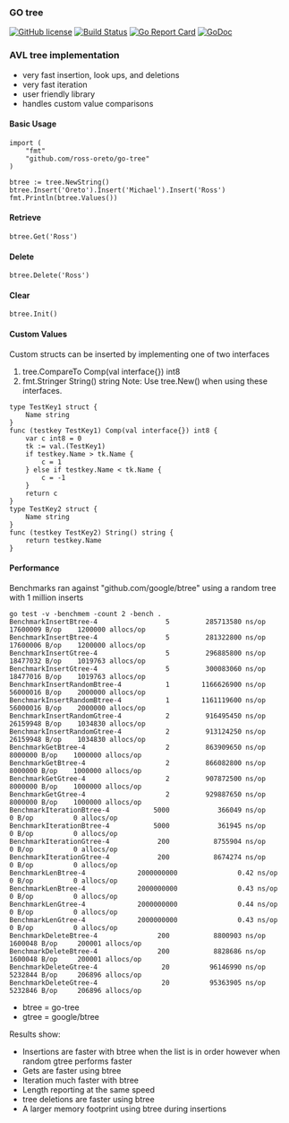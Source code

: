 ### GO tree
[![GitHub license](https://img.shields.io/badge/license-MIT-blue.svg)](https://raw.githubusercontent.com/ross-oreto/go-tree/master/LICENSE)
[![Build Status](https://travis-ci.org/ross-oreto/go-tree.svg?branch=master)](https://travis-ci.org/ross-oreto/go-tree)
[![Go Report Card](https://goreportcard.com/badge/ross-oreto/go-tree)](https://goreportcard.com/report/ross-oreto/go-tree)
[![GoDoc](https://godoc.org/github.com/ross-oreto/go-tree?status.svg)](https://godoc.org/github.com/ross-oreto/go-tree)


### AVL tree implementation
 * very fast insertion, look ups, and deletions
 * very fast iteration
 * user friendly library
 * handles custom value comparisons
 
#### Basic Usage
```
import (
    "fmt"
	"github.com/ross-oreto/go-tree"
)

btree := tree.NewString()
btree.Insert('Oreto').Insert('Michael').Insert('Ross')
fmt.Println(btree.Values())
```

#### Retrieve
```
btree.Get('Ross')
```

#### Delete
```
btree.Delete('Ross')
```

#### Clear
```
btree.Init()
```

#### Custom Values
Custom structs can be inserted by implementing one of two interfaces
1. tree.CompareTo Comp(val interface{}) int8
2. fmt.Stringer String() string
    Note: Use tree.New() when using these interfaces.
```
type TestKey1 struct {
	Name string
}
func (testkey TestKey1) Comp(val interface{}) int8 {
	var c int8 = 0
	tk := val.(TestKey1)
	if testkey.Name > tk.Name {
		c = 1
	} else if testkey.Name < tk.Name {
		c = -1
	}
	return c
}
type TestKey2 struct {
	Name string
}
func (testkey TestKey2) String() string {
	return testkey.Name
}
```

#### Performance
Benchmarks ran against "github.com/google/btree" using a random tree with 1 million inserts
```
go test -v -benchmem -count 2 -bench .
BenchmarkInsertBtree-4                 5         285713580 ns/op        17600009 B/op    1200000 allocs/op
BenchmarkInsertBtree-4                 5         281322800 ns/op        17600006 B/op    1200000 allocs/op
BenchmarkInsertGtree-4                 5         296885800 ns/op        18477032 B/op    1019763 allocs/op
BenchmarkInsertGtree-4                 5         300083060 ns/op        18477016 B/op    1019763 allocs/op
BenchmarkInsertRandomBtree-4           1        1166626900 ns/op        56000016 B/op    2000000 allocs/op
BenchmarkInsertRandomBtree-4           1        1161119600 ns/op        56000016 B/op    2000000 allocs/op
BenchmarkInsertRandomGtree-4           2         916495450 ns/op        26159948 B/op    1034830 allocs/op
BenchmarkInsertRandomGtree-4           2         913124250 ns/op        26159948 B/op    1034830 allocs/op
BenchmarkGetBtree-4                    2         863909650 ns/op         8000000 B/op    1000000 allocs/op
BenchmarkGetBtree-4                    2         866082800 ns/op         8000000 B/op    1000000 allocs/op
BenchmarkGetGtree-4                    2         907872500 ns/op         8000000 B/op    1000000 allocs/op
BenchmarkGetGtree-4                    2         929887650 ns/op         8000000 B/op    1000000 allocs/op
BenchmarkIterationBtree-4           5000            366049 ns/op               0 B/op          0 allocs/op
BenchmarkIterationBtree-4           5000            361945 ns/op               0 B/op          0 allocs/op
BenchmarkIterationGtree-4            200           8755904 ns/op               0 B/op          0 allocs/op
BenchmarkIterationGtree-4            200           8674274 ns/op               0 B/op          0 allocs/op
BenchmarkLenBtree-4             2000000000               0.42 ns/op            0 B/op          0 allocs/op
BenchmarkLenBtree-4             2000000000               0.43 ns/op            0 B/op          0 allocs/op
BenchmarkLenGtree-4             2000000000               0.44 ns/op            0 B/op          0 allocs/op
BenchmarkLenGtree-4             2000000000               0.43 ns/op            0 B/op          0 allocs/op
BenchmarkDeleteBtree-4               200           8800903 ns/op         1600048 B/op     200001 allocs/op
BenchmarkDeleteBtree-4               200           8828686 ns/op         1600048 B/op     200001 allocs/op
BenchmarkDeleteGtree-4                20          96146990 ns/op         5232844 B/op     206896 allocs/op
BenchmarkDeleteGtree-4                20          95363905 ns/op         5232846 B/op     206896 allocs/op
```

 - btree = go-tree
 - gtree = google/btree
 
Results show:
 * Insertions are faster with btree when the list is in order however when random gtree performs faster
 * Gets are faster using btree
 * Iteration much faster with btree
 * Length reporting at the same speed
 * tree deletions are faster using btree
 * A larger memory footprint using btree during insertions

